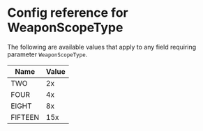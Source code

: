 # Config reference for WeaponScopeType

The following are available values that apply to any field requiring parameter `WeaponScopeType`.

| Name | Value |
|---|---|
| TWO | 2x |
| FOUR | 4x |
| EIGHT | 8x |
| FIFTEEN | 15x |